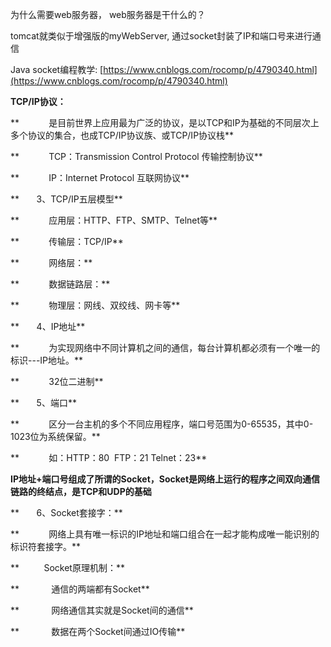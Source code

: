 为什么需要web服务器， web服务器是干什么的？

tomcat就类似于增强版的myWebServer, 通过socket封装了IP和端口号来进行通信

Java socket编程教学: [https://www.cnblogs.com/rocomp/p/4790340.html](https://www.cnblogs.com/rocomp/p/4790340.html)

**TCP/IP协议：**

**            是目前世界上应用最为广泛的协议，是以TCP和IP为基础的不同层次上多个协议的集合，也成TCP/IP协议族、或TCP/IP协议栈**

**            TCP：Transmission Control Protocol 传输控制协议**

**            IP：Internet Protocol 互联网协议**

**       3、TCP/IP五层模型**

**            应用层：HTTP、FTP、SMTP、Telnet等**

**            传输层：TCP/IP**

**            网络层：**

**            数据链路层：**

**            物理层：网线、双绞线、网卡等**

**       4、IP地址**

**            为实现网络中不同计算机之间的通信，每台计算机都必须有一个唯一的标识---IP地址。**

**            32位二进制**

**       5、端口**

**            区分一台主机的多个不同应用程序，端口号范围为0-65535，其中0-1023位为系统保留。**

**            如：HTTP：80  FTP：21 Telnet：23**

**IP地址+端口号组成了所谓的Socket，Socket是网络上运行的程序之间双向通信链路的终结点，是TCP和UDP的基础**

**       6、Socket套接字：**

**            网络上具有唯一标识的IP地址和端口组合在一起才能构成唯一能识别的标识符套接字。**

**          Socket原理机制：**

**             通信的两端都有Socket**

**             网络通信其实就是Socket间的通信**

**             数据在两个Socket间通过IO传输**

